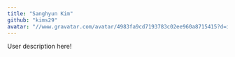 ```yaml
---
title: "Sanghyun Kim"
github: "kims29"
avatar: "//www.gravatar.com/avatar/4983fa9cd7193783c02ee960a8715415?d=identicon"
---
```


User description here!
